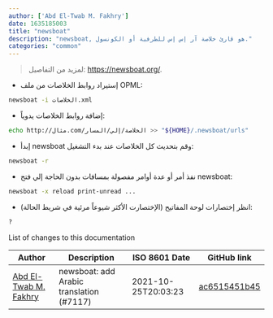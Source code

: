 ```yaml
---
author: ['Abd El-Twab M. Fakhry']
date: 1635185003
title: "newsboat"
description: "newsboat, هو قارئ خلاصة آر إس إس للطرفية أو الكونسول."
categories: "common"
---
```

> لمزيد من التفاصيل: <https://newsboat.org/>.

- إستيراد روابط الخلاصات من ملف OPML:

```bash
newsboat -i الخلاصات.xml
```

- إضافة روابط الخلاصات يدوياً:

```bash
echo http://مثال.com/الخلاصة/إلي/المسار >> "${HOME}/.newsboat/urls"
```

- إبدأ newsboat وقم بتحديث كل الخلاصات عند بدء التشغيل:

```bash
newsboat -r
```

- نفذ أمر أو عدة أوامر مفصولة بمسافات بدون الحاجة إلي فتح newsboat:

```bash
newsboat -x reload print-unread ...
```

- انظر إختصارات لوحة المفاتيح (الإختصارت الأكثر شيوعاً مرئية في شريط الحالة):

```bash
?
```
List of changes to this documentation


Author | Description | ISO 8601 Date | GitHub link
------|-----|-----|-----
[Abd El-Twab M. Fakhry](mailto:55063723+AbdeltwabMF@users.noreply.github.com) | newsboat: add Arabic translation (#7117) | 2021-10-25T20:03:23 | [ac6515451b45](https://github.com/tldr-pages/tldr/commit/ac6515451b45e3291863ae1bc5aa37b42ea31c53)

